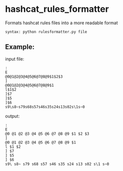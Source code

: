 # hashcat_rules_formatter
Formats hashcat rules files into a more readable format

```
syntax: python rulesformatter.py file
```

## Example:

input file:
```
:
E
@0@1@2@3@4@5@6@7@8@9$1$2$3
]
@0@1@2@3@4@5@6@7@8@9$1
l$1$2
]$7
]$5
]$6
s9\s8~s79s68s57s46s35s24s13s02s\1s~0
```

output:
```
: 
E 
@0 @1 @2 @3 @4 @5 @6 @7 @8 @9 $1 $2 $3 
] 
@0 @1 @2 @3 @4 @5 @6 @7 @8 @9 $1 
l $1 $2 
] $7 
] $5 
] $6 
s9\ s8~ s79 s68 s57 s46 s35 s24 s13 s02 s\1 s~0
```
